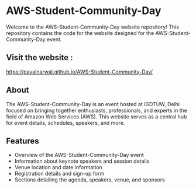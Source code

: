 
 # AWS-Student-Community-Day

Welcome to the AWS-Student-Community-Day website repository! This repository contains the code for the website designed for the AWS-Student-Community-Day event.

## Visit the website :
https://payalnarwal.github.io/AWS-Student-Community-Day/

## About

The AWS-Student-Community-Day is an event hosted at IGDTUW, Delhi focused on bringing together enthusiasts, professionals, and experts in the field of Amazon Web Services (AWS). This website serves as a central hub for event details, schedules, speakers, and more.

## Features

- Overview of the AWS-Student-Community-Day event
- Information about keynote speakers and session details
- Venue location and date information
- Registration details and sign-up form
- Sections detailing the agenda, speakers, venue, and sponsors



